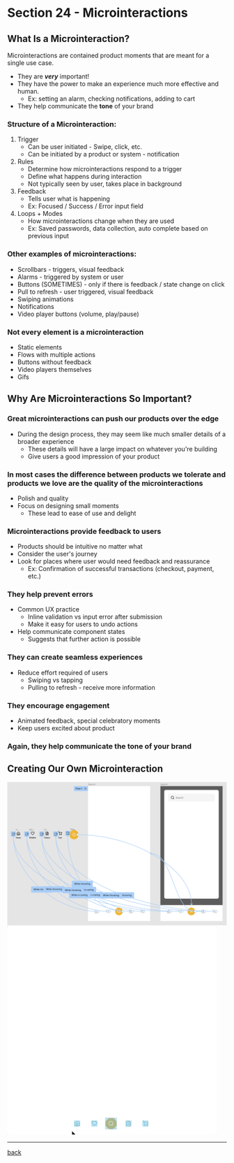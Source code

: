 # Section 24 - Microinteractions

## What Is a Microinteraction?

Microinteractions are contained product moments that are meant for a single use case.

- They are ***very*** important!
- They have the power to make an experience much more effective and human.
  - Ex: setting an alarm, checking notifications, adding to cart
- They help communicate the **tone** of your brand

### Structure of a Microinteraction:

1. Trigger
    - Can be user initiated - Swipe, click, etc.
    - Can be initiated by a product or system - notification
2. Rules
    - Determine how microinteractions respond to a trigger
    - Define what happens during interaction
    - Not typically seen by user, takes place in background
3. Feedback
    - Tells user what is happening
    - Ex: Focused / Success / Error input field
4. Loops + Modes
    - How microinteractions change when they are used
    - Ex: Saved passwords, data collection, auto complete based on previous input

### Other examples of microinteractions:

- Scrollbars - triggers, visual feedback
- Alarms - triggered by system or user
- Buttons (SOMETIMES) - only if there is feedback / state change on click
- Pull to refresh - user triggered, visual feedback
- Swiping animations
- Notifications
- Video player buttons (volume, play/pause)

### Not every element is a microinteraction

- Static elements
- Flows with multiple actions
- Buttons without feedback
- Video players themselves
- Gifs

## Why Are Microinteractions So Important?

### Great microinteractions can push our products over the edge

- During the design process, they may seem like much smaller details of a broader experience
  - These details will have a large impact on whatever you're building
  - Give users a good impression of your product

### In most cases the difference between products we tolerate and products we love are the quality of the microinteractions

- Polish and quality
- Focus on designing small moments
  - These lead to ease of use and delight

### Microinteractions **provide feedback** to users

- Products should be intuitive no matter what
- Consider the user's journey
- Look for places where user would need feedback and reassurance
  - Ex: Confirmation of successful transactions (checkout, payment, etc.)

### They help **prevent errors**

- Common UX practice
  - Inline validation vs input error after submission
  - Make it easy for users to undo actions
- Help communicate component states
  - Suggests that further action is possible

### They can create **seamless experiences**

- Reduce effort required of users
  - Swiping vs tapping
  - Pulling to refresh - receive more information

### They encourage engagement

- Animated feedback, special celebratory moments
- Keep users excited about product

### Again, they help communicate the tone of your brand

## Creating Our Own Microinteraction

<img src="../img/microinteraction1.png" width="600px" alt="Microinteraction">

<img src="../img/microinteraction1.gif" alt="Microinteraction gif">

- - -

[back](../README.md)
